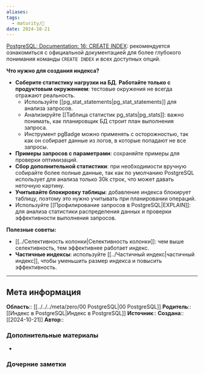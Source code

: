 ```yaml
---
aliases: 
tags:
  - maturity/🌱
date: 2024-10-21
---
```

[PostgreSQL: Documentation: 16: CREATE INDEX](https://www.postgresql.org/docs/current/sql-createindex.html): рекомендуется ознакомиться с официальной документацией для более глубокого понимания команды `CREATE INDEX` и всех доступных опций.

**Что нужно для создания индекса?**
- **Соберите статистику нагрузки на БД**. **Работайте только с продуктовым окружением**: тестовые окружения не всегда отражают реальность.
	- Используйте [[pg_stat_statements|pg_stat_statements]] для анализа запросов. 
	- Анализируйте [[Таблица статистик pg_stats|pg_stats]]: важно понимать, как планировщик БД строит план выполнения запроса.
	- Инструмент pgBadge можно применять с осторожностью, так как он собирает данные из логов, в которые попадают не все запросы.
- **Примеры запросов с параметрами**: сохраняйте примеры для проверки оптимизаций.
- **Сбор дополнительной статистики**: при необходимости вручную собирайте более полные данные, так как по умолчанию PostgreSQL использует для анализа только 30k строк, что может давать неточную картину.
- **Учитывайте блокировку таблицы**: добавление индекса блокирует таблицу, поэтому это нужно учитывать при планировании операций.
- Используйте [[Профилирование запросов в PostgreSQL|EXPLAIN]]: для анализа статистики распределения данных и проверки эффективности выполнения запросов.

**Полезные советы:**
- [[../Селективность колонки|Селективность колонки]]: чем выше селективность, тем эффективнее работает индекс.
- **Частичные индексы**: используйте [[../Частичный индекс|частичный индекс]], чтобы уменьшить размер индекса и повысить эффективность.
***
## Мета информация
**Область**:: [[../../../meta/zero/00 PostgreSQL|00 PostgreSQL]]
**Родитель**:: [[Индекс в PostgreSQL|Индекс в PostgreSQL]]
**Источник**:: 
**Создана**:: [[2024-10-21]]
**Автор**:: 
### Дополнительные материалы
- 

### Дочерние заметки
<!-- QueryToSerialize: LIST FROM [[]] WHERE contains(Родитель, this.file.link) or contains(parents, this.file.link) -->

